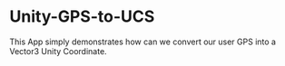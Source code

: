 # Unity-GPS-to-UCS
This App simply demonstrates how can we convert our user GPS into a Vector3 Unity Coordinate.
